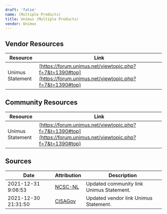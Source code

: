 ```yaml
---
draft: 'false'
name: (Multiple Products)
title: Unimus (Multiple Products)
vendor: Unimus
---
```


## Vendor Resources
| Resource | Link |
| --- | --- |
| Unimus Statement | [https://forum.unimus.net/viewtopic.php?f=7&t=1390#top](https://forum.unimus.net/viewtopic.php?f=7&t=1390#top) |

## Community Resources
| Resource | Link |
| --- | --- |
| Unimus Statement | [https://forum.unimus.net/viewtopic.php?f=7&t=1390#top](https://forum.unimus.net/viewtopic.php?f=7&t=1390#top) |


## Sources
| Date | Attribution | Description |
| --- | --- | --- |
| 2021-12-31 9:06:53 | [NCSC-NL](https://github.com/NCSC-NL/log4shell/blob/main/software/README.md) | Updated community link Unimus Statement.  |
| 2021-12-30 21:31:50 | [CISAGov](https://raw.githubusercontent.com/cisagov/log4j-affected-db/develop/README.md) | Updated vendor link Unimus Statement.  |
